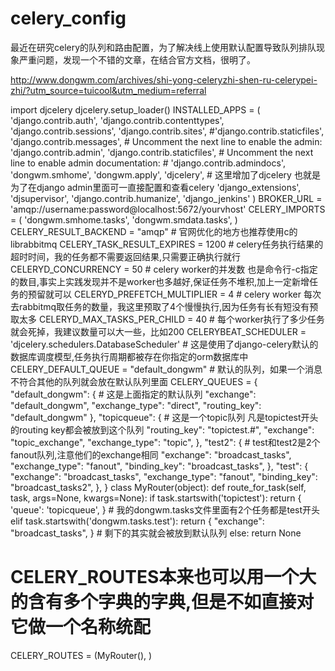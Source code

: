 # celery_config

最近在研究celery的队列和路由配置，为了解决线上使用默认配置导致队列排队现象严重问题，发现一个不错的文章，在结合官方文档，很明了。

http://www.dongwm.com/archives/shi-yong-celeryzhi-shen-ru-celerypei-zhi/?utm_source=tuicool&utm_medium=referral




import djcelery
djcelery.setup_loader()
INSTALLED_APPS = (
    'django.contrib.auth',
    'django.contrib.contenttypes',
    'django.contrib.sessions',
    'django.contrib.sites',
    #'django.contrib.staticfiles',
    'django.contrib.messages',
    # Uncomment the next line to enable the admin:
    'django.contrib.admin',
    'django.contrib.staticfiles',
    # Uncomment the next line to enable admin documentation:
    # 'django.contrib.admindocs',
    'dongwm.smhome',
    'dongwm.apply',
    'djcelery', # 这里增加了djcelery 也就是为了在django admin里面可一直接配置和查看celery
    'django_extensions',
    'djsupervisor',
    'django.contrib.humanize',
    'django_jenkins'
)
BROKER_URL = 'amqp://username:password@localhost:5672/yourvhost'
CELERY_IMPORTS = (
    'dongwm.smhome.tasks',
    'dongwm.smdata.tasks',
)
CELERY_RESULT_BACKEND = "amqp" # 官网优化的地方也推荐使用c的librabbitmq
CELERY_TASK_RESULT_EXPIRES = 1200 # celery任务执行结果的超时时间，我的任务都不需要返回结果,只需要正确执行就行
CELERYD_CONCURRENCY = 50 # celery worker的并发数 也是命令行-c指定的数目,事实上实践发现并不是worker也多越好,保证任务不堆积,加上一定新增任务的预留就可以
CELERYD_PREFETCH_MULTIPLIER = 4 # celery worker 每次去rabbitmq取任务的数量，我这里预取了4个慢慢执行,因为任务有长有短没有预取太多
CELERYD_MAX_TASKS_PER_CHILD = 40 # 每个worker执行了多少任务就会死掉，我建议数量可以大一些，比如200
CELERYBEAT_SCHEDULER = 'djcelery.schedulers.DatabaseScheduler' # 这是使用了django-celery默认的数据库调度模型,任务执行周期都被存在你指定的orm数据库中
CELERY_DEFAULT_QUEUE = "default_dongwm" # 默认的队列，如果一个消息不符合其他的队列就会放在默认队列里面
CELERY_QUEUES = {
    "default_dongwm": { # 这是上面指定的默认队列
        "exchange": "default_dongwm",
        "exchange_type": "direct",
        "routing_key": "default_dongwm"
    },
    "topicqueue": { # 这是一个topic队列 凡是topictest开头的routing key都会被放到这个队列
        "routing_key": "topictest.#",
        "exchange": "topic_exchange",
        "exchange_type": "topic",
    },
    "test2": { # test和test2是2个fanout队列,注意他们的exchange相同
        "exchange": "broadcast_tasks",
        "exchange_type": "fanout",
        "binding_key": "broadcast_tasks",
    },
    "test": {
        "exchange": "broadcast_tasks",
        "exchange_type": "fanout",
        "binding_key": "broadcast_tasks2",
    },
}
class MyRouter(object):
    def route_for_task(self, task, args=None, kwargs=None):
        if task.startswith('topictest'):
            return {
                'queue': 'topicqueue',
            }
        # 我的dongwm.tasks文件里面有2个任务都是test开头
        elif task.startswith('dongwm.tasks.test'):
            return {
                "exchange": "broadcast_tasks",
            }
        # 剩下的其实就会被放到默认队列
        else:
            return None
# CELERY_ROUTES本来也可以用一个大的含有多个字典的字典,但是不如直接对它做一个名称统配
CELERY_ROUTES = (MyRouter(), )
